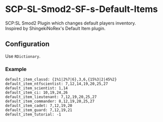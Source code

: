 # SCP-SL-Smod2-SF-s-Default-Items
SCP:SL Smod2 Plugin which changes default players inventory.  
Inspired by ShingekiNoRex's Default Item plugin.

## Configuration
Use `RDictionary`.

### Example
```
default_item_classd: {1%1|2%7|6},3,6,{15%3|2|45%2}
default_item_ntfscientist: 7,12,14,19,20,25,27
default_item_scientist: 1,14
default_item_ci: 10,19,24,26
default_item_lieutenant: 7,12,19,20,25,27
default_item_commander: 8,12,19,20,25,27
default_item_cadet: 7,12,19,20
default_item_guard: 7,12,19,21
default_item_tutorial: -1
```
